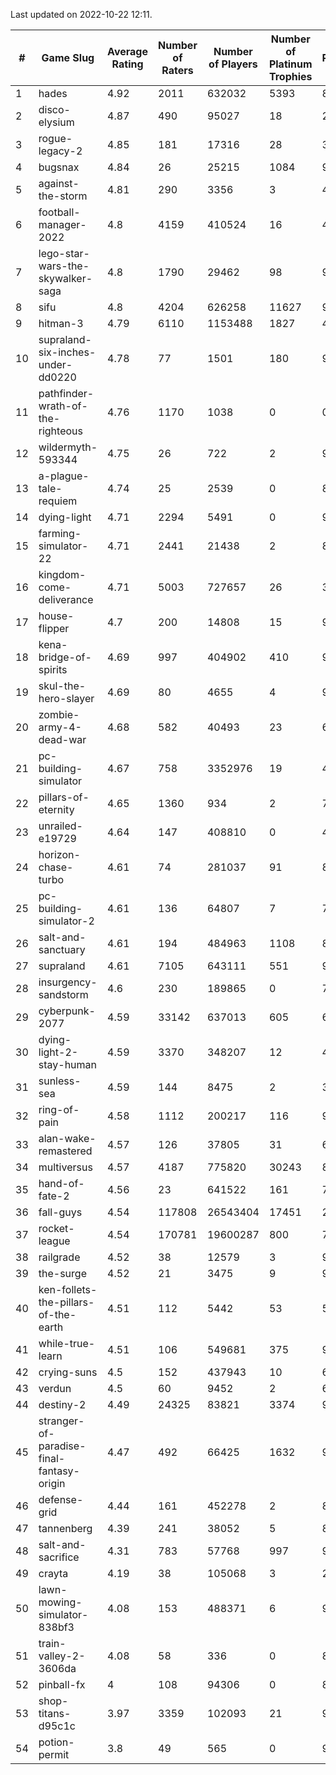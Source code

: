 Last updated on 2022-10-22 12:11.


|#|Game Slug|Average Rating|Number of Raters|Number of Players|Number of Platinum Trophies|Max Rarity (%)|
|---|---|---|---|---|---|---|
|1|hades|4.92|2011|632032|5393|89|
|2|disco-elysium|4.87|490|95027|18|28|
|3|rogue-legacy-2|4.85|181|17316|28|36|
|4|bugsnax|4.84|26|25215|1084|97|
|5|against-the-storm|4.81|290|3356|3|45|
|6|football-manager-2022|4.8|4159|410524|16|48|
|7|lego-star-wars-the-skywalker-saga|4.8|1790|29462|98|98|
|8|sifu|4.8|4204|626258|11627|96|
|9|hitman-3|4.79|6110|1153488|1827|48|
|10|supraland-six-inches-under-dd0220|4.78|77|1501|180|99|
|11|pathfinder-wrath-of-the-righteous|4.76|1170|1038|0|0.1|
|12|wildermyth-593344|4.75|26|722|2|90|
|13|a-plague-tale-requiem|4.74|25|2539|0|87|
|14|dying-light|4.71|2294|5491|0|96|
|15|farming-simulator-22|4.71|2441|21438|2|82|
|16|kingdom-come-deliverance|4.71|5003|727657|26|30|
|17|house-flipper|4.7|200|14808|15|93|
|18|kena-bridge-of-spirits|4.69|997|404902|410|94|
|19|skul-the-hero-slayer|4.69|80|4655|4|96|
|20|zombie-army-4-dead-war|4.68|582|40493|23|66|
|21|pc-building-simulator|4.67|758|3352976|19|47|
|22|pillars-of-eternity|4.65|1360|934|2|79|
|23|unrailed-e19729|4.64|147|408810|0|40|
|24|horizon-chase-turbo|4.61|74|281037|91|83|
|25|pc-building-simulator-2|4.61|136|64807|7|73|
|26|salt-and-sanctuary|4.61|194|484963|1108|83|
|27|supraland|4.61|7105|643111|551|99|
|28|insurgency-sandstorm|4.6|230|189865|0|7|
|29|cyberpunk-2077|4.59|33142|637013|605|61|
|30|dying-light-2-stay-human|4.59|3370|348207|12|47|
|31|sunless-sea|4.59|144|8475|2|37|
|32|ring-of-pain|4.58|1112|200217|116|97|
|33|alan-wake-remastered|4.57|126|37805|31|6|
|34|multiversus|4.57|4187|775820|30243|80|
|35|hand-of-fate-2|4.56|23|641522|161|72|
|36|fall-guys|4.54|117808|26543404|17451|2|
|37|rocket-league|4.54|170781|19600287|800|74|
|38|railgrade|4.52|38|12579|3|98|
|39|the-surge|4.52|21|3475|9|94|
|40|ken-follets-the-pillars-of-the-earth|4.51|112|5442|53|54|
|41|while-true-learn|4.51|106|549681|375|93|
|42|crying-suns|4.5|152|437943|10|65|
|43|verdun|4.5|60|9452|2|69|
|44|destiny-2|4.49|24325|83821|3374|96|
|45|stranger-of-paradise-final-fantasy-origin|4.47|492|66425|1632|98|
|46|defense-grid|4.44|161|452278|2|80|
|47|tannenberg|4.39|241|38052|5|82|
|48|salt-and-sacrifice|4.31|783|57768|997|91|
|49|crayta|4.19|38|105068|3|23|
|50|lawn-mowing-simulator-838bf3|4.08|153|488371|6|90|
|51|train-valley-2-3606da|4.08|58|336|0|88|
|52|pinball-fx|4|108|94306|0|85|
|53|shop-titans-d95c1c|3.97|3359|102093|21|98|
|54|potion-permit|3.8|49|565|0|97|
